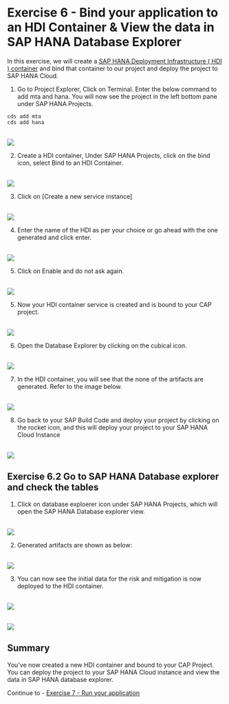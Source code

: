 # Exercise 6 - Bind your application to an HDI Container & View the data in SAP HANA Database Explorer

In this exercise, we will create a [SAP HANA Deployment Infrastructure ( HDI ) container](https://help.sap.com/docs/SAP_HANA_PLATFORM/3823b0f33420468ba5f1cf7f59bd6bd9/3ef0ee9da11440e4b01708455b8497a9.html) and bind that container to our project and deploy the project to SAP HANA Cloud.

1. Go to Project Explorer, Click on Terminal. Enter the below command to add mta and hana. You will now see the project in the left bottom pane under SAP HANA Projects.

```shell
cds add mta
cds add hana
```

<br>![](/exercises/ex6/images/add.png)

2. Create a HDI container, Under SAP HANA Projects, click on the bind icon, select Bind to an HDI Container.

<br>![](/exercises/ex6/images/bind.png)

3. Click on [Create a new service instance]

<br>![](/exercises/ex6/images/create.png)

4. Enter the name of the HDI as per your choice or go ahead with the one generated and click enter.

<br>![](/exercises/ex6/images/name.png)

5. Click on Enable and do not ask again.

<br>![](/exercises/ex6/images/dia.png)


5. Now your HDI container service is created and is bound to your CAP project.

<br>![](/exercises/ex6/images/bound.png)

6. Open the Database Explorer by clicking on the cubical icon.

<br>![](/exercises/ex6/images/dbx.png)

7. In the HDI container, you will see that the none of the artifacts are generated. Refer to the image below.

<br>![](/exercises/ex6/images/emptytables.png)

8. Go back to your SAP Build Code and deploy your project by clicking on the rocket icon, and this will deploy your project to your SAP HANA Cloud Instance

<br>![](/exercises/ex6/images/deploy.png)

## Exercise 6.2  Go to SAP HANA Database explorer and check the tables

1. Click on database exploerer icon under SAP HANA Projects, which will open the SAP HANA Database explorer view. 

<br>![](/exercises/ex7/images/dbx.png)

2. Generated artifacts are shown as below:

<br>![](/exercises/ex6/images/gen.png)

3. You can now see the initial data for the risk and mitigation is now deployed to the HDI container.

<br>![](/exercises/ex6/images/risk.png)

<br>![](/exercises/ex6/images/miti.png)












## Summary

You've now created a new HDI container and bound to your CAP Project. You can deploy the project to your SAP HANA Cloud instance and view the data in SAP HANA database explorer.

Continue to - [Exercise 7 - Run your application](../ex7/README.md)

